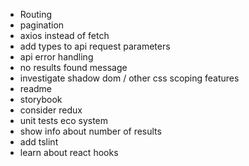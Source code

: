 - Routing
- pagination
- axios instead of fetch
- add types to api request parameters
- api error handling
- no results found message
- investigate shadow dom / other css scoping features
- readme
- storybook
- consider redux
- unit tests eco system
- show info about number of results 
- add tslint
- learn about react hooks